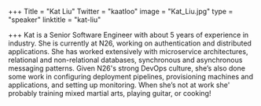 +++
Title = "Kat Liu"
Twitter = "kaatloo"
image = "Kat_Liu.jpg"
type = "speaker"
linktitle = "kat-liu"

+++
Kat is a Senior Software Engineer with about 5 years of experience in industry. She is currently at N26, working on authentication and distributed applications. She has worked extensively with microservice architectures, relational and non-relational databases, synchronous and asynchronous messaging patterns. Given N26's strong DevOps culture, she’s also done some work in configuring deployment pipelines, provisioning machines and applications, and setting up monitoring. When she’s not at work she' probably training mixed martial arts, playing guitar, or cooking!
